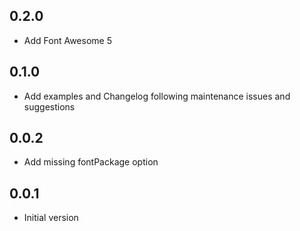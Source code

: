 ## 0.2.0

- Add Font Awesome 5

## 0.1.0

- Add examples and Changelog following maintenance issues and suggestions

## 0.0.2

- Add missing fontPackage option

## 0.0.1

- Initial version
